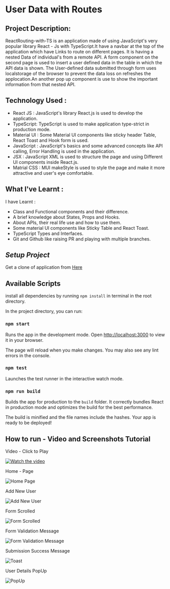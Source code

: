 # User Data with Routes

## Project Description:

ReactRouting-with-TS is an application made of using JavaScript's very popular library React - Js with TypeScript.It have a navbar at the top of the application which have Links to route on different pages. It is having a nested Data of individual's from a remote API. A form component on the second page is used to insert a user defined data in the table in which the API data is shown. The User-defined data submitted through form uses localstorage of the browser to prevent the data loss on refreshes the applocation.An another pop up component is use to show the important information from that nested API.


## Technology Used :

- React JS : JavaScript's library React.js is used to develop the application.
- TypeScript: TypeScript is used to make application type-strict in production mode.
- Material UI : Some Material UI components like sticky header Table, React Toast and Hook form is used.
- JavaScript : JavaScript's basics and some advanced concepts like API calling, Error Handling is used in the application.
- JSX : JavaScript XML is used to structure the page and using Different UI components inside React.js.
- Matrial CSS : MUI makeStyle is used to style the page and make it more attractive and user's eye comfortable.

## What I've Learnt :

I have Learnt :

- Class and Functional components and their difference.
- A brief knowledge about States, Props and Hooks.
- About APIs, their real life use and how to use them.
- Some material UI components like Sticky Table and React Toast.
- TypeScript Types and Interfaces.
- Git and Github like raising PR and playing with multiple branches.

## _Setup Project_

Get a clone of application from [Here](https://github.com/yogesh-haryana/ReactRouting-With-TS.git)

## Available Scripts

install all dependencies by running `npm install` in terminal in the root directory.

In the project directory, you can run:

### `npm start`

Runs the app in the development mode.
Open [http://localhost:3000](http://localhost:3000) to view it in your browser.

The page will reload when you make changes.
You may also see any lint errors in the console.

### `npm test`

Launches the test runner in the interactive watch mode.

### `npm run build`

Builds the app for production to the `build` folder.
It correctly bundles React in production mode and optimizes the build for the best performance.

The build is minified and the file names include the hashes.
Your app is ready to be deployed!

## How to run - Video and Screenshots Tutorial

Video - Click to Play

[![Watch the video](src/assets/Screenshot%202022-11-18Route2.png)](https://drive.google.com/uc?export=view&id=1H0FMlW3afIgdzmXp9LBvD_ilmxlnGgvn)


Home - Page

![Home Page](src/assets/Screenshot%202022-11-18Route1.png)

Add New User 

![Add New User ](src/assets/Screenshot%202022-11-18Route2.png)


Form Scrolled

![Form Scrolled ](src/assets/Screenshot%202022-11-18Route3.png)

Form Validation Message

![Form Validation Message](src/assets/Screenshot%202022-11-18Route4.png)

Submission Success Message 

![Toast](src/assets/Screenshot%202022-11-18Route5.png)

User Details PopUp

![PopUp](src/assets/Screenshot%202022-11-18Route6.png)
